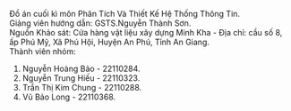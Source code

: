 Đồ án cuối kì môn Phân Tích Và Thiết Kế Hệ Thống Thông Tin. <br>
Giảng viên hướng dẫn: GSTS.Nguyễn Thành Sơn. <br>
Nguồn Khảo sát: Cửa hàng vật liệu xây dựng Minh Kha - Địa chỉ: cầu số 8, ấp Phú Mỹ, Xã Phú Hội, Huyện An Phú, Tỉnh An Giang. <br>
Thành viên nhóm:
  1. Nguyễn Hoàng Bảo - 22110284.<br>
  2. Nguyễn Trung Hiếu - 22110323.<br>
  3. Trần Thị Kim Chung - 22110288.<br>
  4. Vũ Bảo Long - 22110368.<br>

